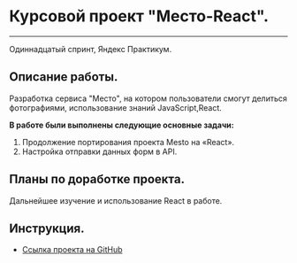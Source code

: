 
# Курсовой проект **"Место-React".**
----------------------------------

Одиннадцатый спринт, Яндекс Практикум.

## Описание работы.
Разработка сервиса "Место", на котором пользователи смогут делиться фотографиями, использование знаний JavaScript,React. 

__В работе были выполнены следующие основные задачи:__
1. Продолжение портирования проекта Mesto на «React».
2. Настройка отправки данных форм в API.


## Планы по доработке проекта.

Дальнейшее изучение и использование React в работе.
 
## Инструкция.
* [Ссылка проекта на GitHub](https://lomeshyza.github.io/mesto-react/)
